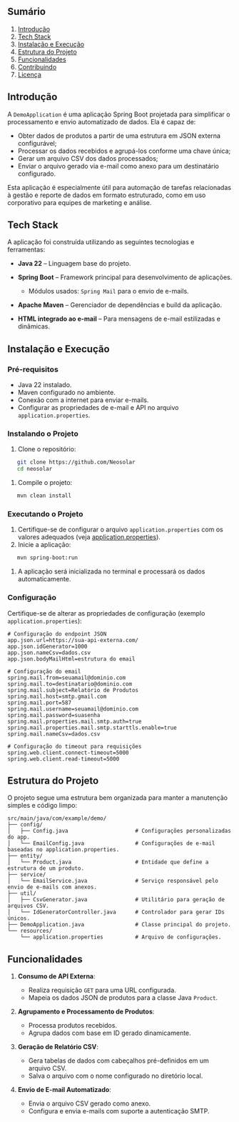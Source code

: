 ## **Sumário**
1. [Introdução](#introdu%C3%A7%C3%A3o)
2. [Tech Stack](#tech-stack)
3. [Instalação e Execução](#instala%C3%A7%C3%A3o-e-execu%C3%A7%C3%A3o)
4. [Estrutura do Projeto](#estrutura-do-projeto)
5. [Funcionalidades](#funcionalidades)
6. [Contribuindo](#contribuindo)
7. [Licença](#licen%C3%A7a)

## **Introdução**
A `DemoApplication` é uma aplicação Spring Boot projetada para simplificar o processamento e envio automatizado de dados. Ela é capaz de:
- Obter dados de produtos a partir de uma estrutura em JSON externa configurável;
- Processar os dados recebidos e agrupá-los conforme uma chave única;
- Gerar um arquivo CSV dos dados processados;
- Enviar o arquivo gerado via e-mail como anexo para um destinatário configurado.

Esta aplicação é especialmente útil para automação de tarefas relacionadas à gestão e reporte de dados em formato estruturado, como em uso corporativo para equipes de marketing e análise.
## **Tech Stack**
A aplicação foi construída utilizando as seguintes tecnologias e ferramentas:
- **Java 22** – Linguagem base do projeto.
- **Spring Boot** – Framework principal para desenvolvimento de aplicações.
    - Módulos usados: `Spring Mail` para o envio de e-mails.

- **Apache Maven** – Gerenciador de dependências e build da aplicação.
- **HTML integrado ao e-mail** – Para mensagens de e-mail estilizadas e dinâmicas.

## **Instalação e Execução**
### **Pré-requisitos**
- Java 22 instalado.
- Maven configurado no ambiente.
- Conexão com a internet para enviar e-mails.
- Configurar as propriedades de e-mail e API no arquivo `application.properties`.

### **Instalando o Projeto**
1. Clone o repositório:
``` bash
   git clone https://github.com/Neosolar
   cd neosolar
```
1. Compile o projeto:
``` bash
   mvn clean install
```
### **Executando o Projeto**
1. Certifique-se de configurar o arquivo `application.properties` com os valores adequados (veja [application.properties](#configura%C3%A7%C3%A3o)).
2. Inicie a aplicação:
``` bash
   mvn spring-boot:run
```
1. A aplicação será inicializada no terminal e processará os dados automaticamente.

### **Configuração**
Certifique-se de alterar as propriedades de configuração (exemplo `application.properties`):
``` properties
# Configuração do endpoint JSON
app.json.url=https://sua-api-externa.com/
app.json.idGenerator=1000
app.json.nameCsv=dados.csv
app.json.bodyMailHtml=estrutura do email

# Configuração do email
spring.mail.from=seuamail@dominio.com
spring.mail.to=destinatario@dominio.com
spring.mail.subject=Relatório de Produtos
spring.mail.host=smtp.gmail.com
spring.mail.port=587
spring.mail.username=seuamail@dominio.com
spring.mail.password=suasenha
spring.mail.properties.mail.smtp.auth=true
spring.mail.properties.mail.smtp.starttls.enable=true
spring.mail.nameCsv=dados.csv

# Configuração do timeout para requisições
spring.web.client.connect-timeout=5000
spring.web.client.read-timeout=5000
```
## **Estrutura do Projeto**
O projeto segue uma estrutura bem organizada para manter a manutenção simples e código limpo:
``` plaintext
src/main/java/com/example/demo/
├── config/
│   ├── Config.java                     # Configurações personalizadas do app.
│   └── EmailConfig.java                # Configurações de e-mail baseadas no application.properties.
├── entity/
│   └── Product.java                    # Entidade que define a estrutura de um produto.
├── service/
│   └── EmailService.java               # Serviço responsável pelo envio de e-mails com anexos.
├── util/
│   ├── CsvGenerator.java               # Utilitário para geração de arquivos CSV.
│   └── IdGeneratorController.java      # Controlador para gerar IDs únicos.
├── DemoApplication.java                # Classe principal do projeto.
└── resources/
    └── application.properties          # Arquivo de configurações.
```

## **Funcionalidades**
1. **Consumo de API Externa**:
    - Realiza requisição `GET` para uma URL configurada.
    - Mapeia os dados JSON de produtos para a classe Java `Product`.

2. **Agrupamento e Processamento de Produtos**:
    - Processa produtos recebidos.
    - Agrupa dados com base em ID gerado dinamicamente.

3. **Geração de Relatório CSV**:
    - Gera tabelas de dados com cabeçalhos pré-definidos em um arquivo CSV.
    - Salva o arquivo com o nome configurado no diretório local.

4. **Envio de E-mail Automatizado**:
    - Envia o arquivo CSV gerado como anexo.
    - Configura e envia e-mails com suporte a autenticação SMTP.

